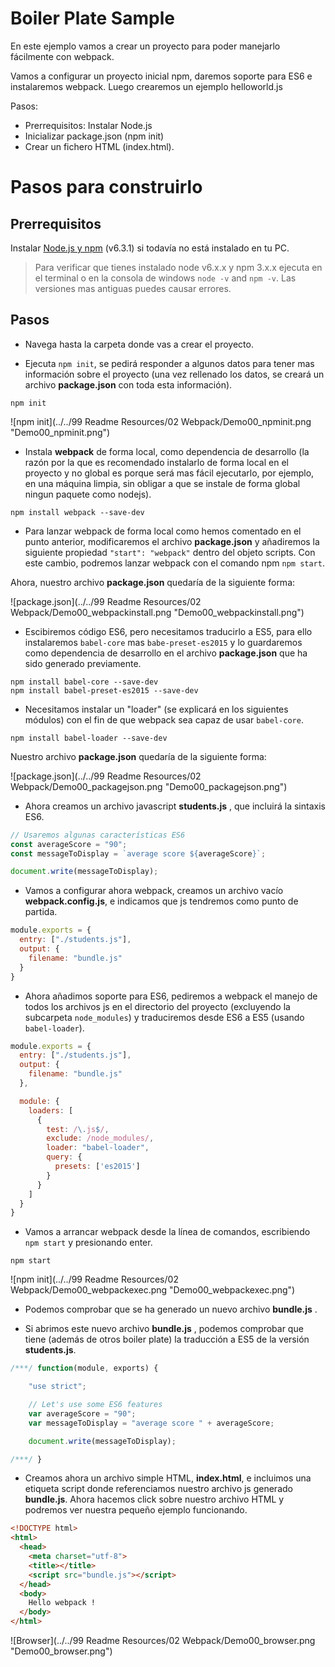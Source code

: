 # Boiler Plate Sample

En este ejemplo vamos a crear un proyecto para poder manejarlo fácilmente con webpack.

Vamos a configurar un proyecto inicial npm, daremos soporte para ES6 e instalaremos webpack.
Luego crearemos un ejemplo helloworld.js

Pasos:
 - Prerrequisitos: Instalar Node.js
 - Inicializar package.json (npm init)
 - Crear un fichero HTML (index.html).


# Pasos para construirlo

## Prerrequisitos

Instalar [Node.js y npm](https://nodejs.org/en/) (v6.3.1) si todavía no está instalado en tu PC.

> Para verificar que tienes instalado node v6.x.x y npm 3.x.x ejecuta en el terminal o en la consola de windows `node -v` and `npm -v`. Las versiones mas antiguas puedes causar errores.

## Pasos

- Navega hasta la carpeta donde vas a crear el proyecto.

- Ejecuta `npm init`, se pedirá responder a algunos datos para tener mas información sobre el proyecto (una vez rellenado los datos, se creará un archivo **package.json** con toda esta información).


````
npm init
````

![npm init](../../99 Readme Resources/02 Webpack/Demo00_npminit.png "Demo00_npminit.png")

- Instala **webpack** de forma local, como dependencia de desarrollo (la razón por la que es recomendado instalarlo de forma local en el proyecto y no global es porque será mas fácil ejecutarlo, por ejemplo, en una máquina limpia, sin obligar a que se instale de forma global ningun paquete como nodejs).

````
npm install webpack --save-dev
````

- Para lanzar webpack de forma local como hemos comentado en el punto anterior, modificaremos el archivo **package.json** y añadiremos la siguiente propiedad `"start": "webpack"` dentro del objeto scripts. Con este cambio, podremos lanzar webpack con el comando npm `npm start`.

 Ahora, nuestro archivo **package.json** quedaría de la siguiente forma:

![package.json](../../99 Readme Resources/02 Webpack/Demo00_webpackinstall.png "Demo00_webpackinstall.png")

- Escibiremos código ES6, pero necesitamos traducirlo a ES5, para ello instalaremos `babel-core` mas `babe-preset-es2015` y lo guardaremos como dependencia de desarrollo en el archivo **package.json** que ha sido generado previamente.

````
npm install babel-core --save-dev
npm install babel-preset-es2015 --save-dev
````

- Necesitamos instalar un "loader" (se explicará en los siguientes módulos) con el fin de que webpack sea capaz de usar `babel-core`.

````
npm install babel-loader --save-dev
````

Nuestro archivo **package.json** quedaría de la siguiente forma:

![package.json](../../99 Readme Resources/02 Webpack/Demo00_packagejson.png "Demo00_packagejson.png")


- Ahora creamos un archivo javascript **students.js** , que incluirá la sintaxis ES6.

```javascript
// Usaremos algunas características ES6
const averageScore = "90";
const messageToDisplay = `average score ${averageScore}`;

document.write(messageToDisplay);
```

- Vamos a configurar ahora webpack, creamos un archivo vacío **webpack.config.js**, e indicamos que js tendremos como punto de partida.

```javascript
module.exports = {
  entry: ["./students.js"],
  output: {
    filename: "bundle.js"
  }
}
```

- Ahora añadimos soporte para ES6, pediremos a webpack el manejo de todos los archivos js en el directorio del proyecto (excluyendo la subcarpeta `node_modules`) y traduciremos desde ES6 a ES5 (usando `babel-loader`).

```javascript
module.exports = {
  entry: ["./students.js"],
  output: {
    filename: "bundle.js"
  },

  module: {
    loaders: [
      {
        test: /\.js$/,
        exclude: /node_modules/,
        loader: "babel-loader",
        query: {
          presets: ['es2015']
        }
      }
    ]
  }
}
```

- Vamos a arrancar webpack desde la línea de comandos, escribiendo `npm start` y presionando enter.

```
npm start
```

![npm init](../../99 Readme Resources/02 Webpack/Demo00_webpackexec.png "Demo00_webpackexec.png")

- Podemos comprobar que se ha generado un nuevo archivo **bundle.js** .

- Si abrimos este nuevo archivo **bundle.js** , podemos comprobar que tiene (además de otros boiler plate) la traducción a ES5 de la versión **students.js**.

```javascript
/***/ function(module, exports) {

	"use strict";

	// Let's use some ES6 features
	var averageScore = "90";
	var messageToDisplay = "average score " + averageScore;

	document.write(messageToDisplay);

/***/ }
```

- Creamos ahora un archivo simple HTML, **index.html**, e incluimos una etiqueta script donde referenciamos nuestro archivo js generado **bundle.js**. Ahora hacemos click sobre nuestro archivo HTML y podremos ver nuestra pequeño ejemplo funcionando.

```html
<!DOCTYPE html>
<html>
  <head>
    <meta charset="utf-8">
    <title></title>
    <script src="bundle.js"></script>
  </head>
  <body>
    Hello webpack !
  </body>
</html>
```

![Browser](../../99 Readme Resources/02 Webpack/Demo00_browser.png "Demo00_browser.png")

